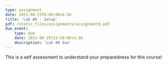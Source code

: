 ```yaml
---
type: assignment
date: 2021-08-23T8:00:00+4:30
title: 'Lab #0 - Setup'
pdf: /static_files/assignments/assignment0.pdf
due_event: 
    type: due
    date: 2021-08-25T23:59:00+3:30
    description: 'Lab #0 due'
---
```

This is a self assessment to understand your preparedness for this course!

